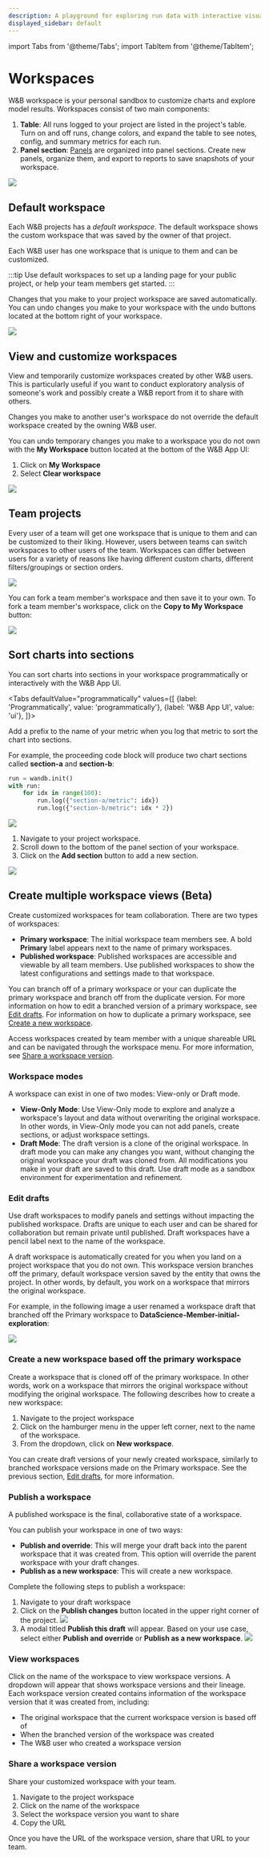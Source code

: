 ```yaml
---
description: A playground for exploring run data with interactive visualizations
displayed_sidebar: default
---
```

import Tabs from '@theme/Tabs';
import TabItem from '@theme/TabItem';

# Workspaces

W&B workspace is your personal sandbox to customize charts and explore model results. Workspaces consist of two main components: 

1. **Table**: All runs logged to your project are listed in the project's table. Turn on and off runs, change colors, and expand the table to see notes, config, and summary metrics for each run.
2. **Panel section**: [Panels](../features/panels/intro.md) are organized into panel sections. Create new panels, organize them, and export to reports to save snapshots of your workspace.

![](/images/app_ui/workspace_table_and_panels.png)



## Default workspace
Each W&B projects has a *default workspace*. The default workspace shows the custom workspace that was saved by the owner of that project. 

Each W&B user has one workspace that is unique to them and can be customized.

:::tip
Use default workspaces to set up a landing page for your public project, or help your team members get started.
:::

Changes that you make to your project workspace are saved automatically.  You can undo changes you make to your workspace with the undo buttons located at the bottom right of your workspace.

![](/images/app_ui/undo_button.png)

## View and customize workspaces
View and temporarily customize workspaces created by other W&B users. This is particularly useful if you want to conduct exploratory analysis of someone's work and possibly create a W&B report from it to share with others.

Changes you make to another user's workspace do not override the default workspace created by the owning W&B user.

You can undo temporary changes you make to a workspace you do not own with the **My Workspace** button located at the bottom of the W&B App UI:

1. Click on **My Workspace**
2. Select **Clear workspace**

![](/images/app_ui/workspaces_bar2.png)


## Team projects

Every user of a team will get one workspace that is unique to them and can be customized to their liking. However, users between teams can switch workspaces to other users of the team. Workspaces can differ between users for a variety of reasons like having different custom charts, different filters/groupings or section orders.

![](/images/app_ui/team_project_1.png)

You can fork a team member's workspace and then save it to your own. To fork a team member's workspace, click on the **Copy to My Workspace** button:

![](/images/app_ui/team_project_2.png)


## Sort charts into sections

You can sort charts into sections in your workspace programmatically or interactively with the W&B App UI.


<Tabs
  defaultValue="programmatically"
  values={[
    {label: 'Programmatically', value: 'programmatically'},
    {label: 'W&B App UI', value: 'ui'},
  ]}>
  <TabItem value="programmatically">

Add a prefix to the name of your metric when you log that metric to sort the chart into sections.

For example, the proceeding code block will produce two chart sections called **section-a** and **section-b**:

```python
run = wandb.init()
with run:
    for idx in range(100):
        run.log({"section-a/metric": idx})
        run.log({"section-b/metric": idx * 2})
```
![](/images/app_ui/workspaces_bar1.png)

  </TabItem>
  <TabItem value="ui">

1. Navigate to your project workspace.
2. Scroll down to the bottom of the panel section of your workspace.
3. Click on the **Add section** button to add a new section.

![](/images/app_ui/add_section_app.png)

  </TabItem>
</Tabs>



## Create multiple workspace views (Beta)
Create customized workspaces for team collaboration. There are two types of workspaces:

* **Primary workspace**: The initial workspace team members see. A bold **Primary** label appears next to the name of primary workspaces.
* **Published workspace**: Published workspaces are accessible and viewable by all team members. Use  published workspaces to show the latest configurations and settings made to that workspace. 


You can branch off of a primary workspace or your can duplicate the primary workspace and branch off from the duplicate version. For more information on how to edit a branched version of a primary workspace, see [Edit drafts](#edit-drafts). For information on how to duplicate a primary workspace, see [Create a new workspace](#create-a-new-workspace-based-off-the-primary-workspace).

Access workspaces created by team member with a unique shareable URL and can be navigated through the workspace menu. For more information, see [Share a workspace version](#share-a-workspace-version).

### Workspace modes
A workspace can exist in one of two modes: View-only or Draft mode.

* **View-Only Mode**: Use View-Only mode to explore and analyze a workspace's layout and data without overwriting the original workspace. In other words, in View-Only mode you can not add panels, create sections, or adjust workspace settings.
* **Draft Mode**: The draft version is a clone of the original workspace. In draft mode you can make any changes you want, without changing the original workspace your draft was cloned from. All modifications you make in your draft are saved to this draft. Use draft mode as a sandbox environment for experimentation and refinement. 


### Edit drafts
Use draft workspaces to modify panels and settings without impacting the published workspace. Drafts are unique to each user and can be shared for collaboration but remain private until published. Draft workspaces have a pencil label next to the name of the workspace. 

A draft workspace is automatically created for you when you land on a project workspace that you do not own. This workspace version branches off the primary, default workspace version saved by the entity that owns the project. In other words, by default, you work on a workspace that mirrors the original workspace. 

For example, in the following image a user renamed a workspace draft that branched off the Primary workspace to **DataScience-Member-initial-exploration**:

![](/images/app_ui/workspace_versions_initial_branched.png)
 

### Create a new workspace based off the primary workspace
Create a workspace that is cloned off of the primary workspace. In other words, work on a workspace that mirrors the original workspace without modifying the original workspace. The following describes how to create a new workspace:

1. Navigate to the project workspace
2. Click on the hamburger menu in the upper left corner, next to the name of the workspace.
3. From the dropdown, click on **New workspace**.


You can create draft versions of your newly created workspace, similarly to branched workspace versions made on the Primary workspace. See the previous section, [Edit drafts](#edit-drafts), for more information. 


### Publish a workspace
A published workspace is the final, collaborative state of a workspace. 

You can publish your workspace in one of two ways:
* **Publish and override**: This will merge your draft back into the parent workspace that it was created from. This option will override the parent workspace with your draft changes.
* **Publish as a new workspace**: This will create a new workspace.

Complete the following steps to publish a workspace:

1. Navigate to your draft workspace
2. Click on the **Publish changes** button located in the upper right corner of the project.
![](/images/app_ui/workspaces_publish_button.png)
3. A modal titled **Publish this draft** will appear. Based on your use case, select either **Publish and override** or **Publish as a new workspace**.
![](/images/app_ui/workspaces_publish_types.png)



<!-- 1. Navigate to the project workspace
2. Click on the name of the workspace
3. From the dropdown, select **New workspace** -->

<!-- ![](/images/app_ui/create_manual_version.png) -->


### View workspaces
Click on the name of the workspace to view workspace versions. A dropdown will appear that shows workspace versions and their lineage. Each workspace version created contains information of the workspace version that it was created from, including:

* The original workspace that the current workspace version is based off of
* When the branched version of the workspace was created
* The W&B user who created a workspace version



### Share a workspace version
Share your customized workspace with your team. 

1. Navigate to the project workspace
2. Click on the name of the workspace
3. Select the workspace version you want to share
4. Copy the URL 

Once you have the URL of the workspace version, share that URL to your team. 





<!-- ![](/images/app_ui/image.png) -->





